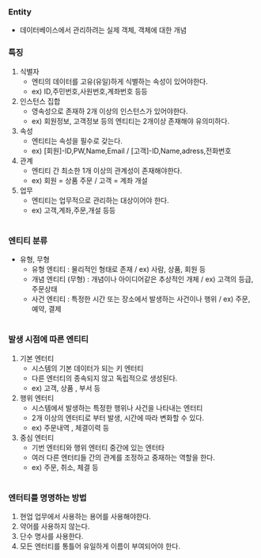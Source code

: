### Entity
   - 데이터베이스에서 관리하려는 실제 객체, 객체에 대한 개념  

### 특징
1. 식별자
   - 엔티의 데이터를 고유(유일)하게 식별하는 속성이 있어야한다.
   - ex) ID,주민번호,사원번호,계좌번호 등등
2. 인스턴스 집합
    - 영속성으로 존재하 2개 이상의 인스턴스가 있어야한다.
    - ex) 회원정보, 고객정보 등의 엔티티는 2개이상 존재해야 유의미하다.
3. 속성
    - 엔티티는 속성을 필수로 갖는다.
    - ex) [회원]-ID,PW,Name,Email / [고객]-ID,Name,adress,전화번호
4. 관계
    - 엔티티 간 최소한 1개 이상의 관계성이 존재해야한다.
    - ex) 회원 = 상품 주문 / 고객 = 계좌 개설
5. 업무
    - 엔티티는 업무적으로 관리하는 대상이어야 한다.
    - ex) 고객,계좌,주문,개설 등등
#
### 엔티티 분류
- 유형, 무형
  - 유형 엔티티 : 물리적인 형태로 존재 / ex) 사람, 상품, 회원 등
  - 개념 엔티티 (무형) : 개념이나 아이디어같은 추상적인 개체 / ex) 고객의 등급, 주문상태
  - 사건 엔티티 : 특정한 시간 또는 장소에서 발생하는 사건이나 행위 / ex) 주문, 예약, 결제
#
### 발생 시점에 따른 엔티티
1. 기본 엔터티
   - 시스템의 기본 데이터가 되는 키 엔터티
   - 다른 엔터티의 종속되지 않고 독립적으로 생성된다.
   - ex) 고객, 상품 , 부서 등
2. 행위 엔터티
   - 시스템에서 발생하는 특정한 행위나 사건을 나타내는 엔터티
   - 2개 이상의 엔터티로 부터 발생, 시간에 따라 변화할 수 있다.
   - ex) 주문내역 , 체결이력 등
3. 중심 엔터티
   - 기번 엔터티와 행위 엔터티 중간에 있는 엔터타
   - 여러 다른 엔터티들 간의 관계를 조정하고 중재하는 역할을 한다.
   - ex) 주문, 취소, 체결 등
#
### 엔터티를 명명하는 방법
1. 현업 업무에서 사용하는 용어를 사용해야한다.
2. 약어를 사용하지 않는다.
3. 단수 명사를 사용한다.
4. 모든 엔터티를 통틀어 유일하게 이름이 부여되어야 한다.

